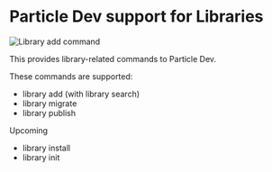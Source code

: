 # Particle Dev support for Libraries

![Library add command](https://raw.githubusercontent.com/spark/particle-dev-libraries/master/resources/library_add.gif)

This provides library-related commands to Particle Dev.

These commands are supported:

- library add (with library search)
- library migrate
- library publish


Upcoming
- library install
- library init
